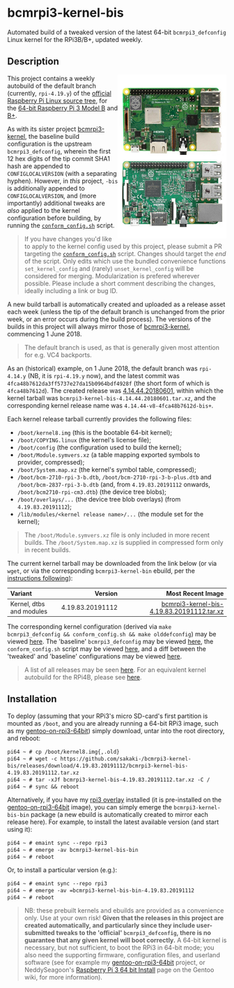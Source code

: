 # bcmrpi3-kernel-bis
Automated build of a tweaked version of the latest 64-bit `bcmrpi3_defconfig` Linux kernel for the RPi3B/B+, updated weekly.

## Description

<img src="https://raw.githubusercontent.com/sakaki-/resources/master/raspberrypi/pi3/Raspberry_Pi_3_B_and_B_plus.jpg" alt="Raspberry Pi 3 B and B+" width="250px" align="right"/>

This project contains a weekly autobuild of the default branch (currently, `rpi-4.19.y`) of the [official Raspberry Pi Linux source tree](https://github.com/raspberrypi/linux), for the [64-bit Raspberry Pi 3 Model B](https://www.raspberrypi.org/products/raspberry-pi-3-model-b/) and [B+](https://www.raspberrypi.org/products/raspberry-pi-3-model-b-plus/).

As with its sister project [bcmrpi3-kernel](https://github.com/sakaki-/bcmrpi3-kernel), the baseline build configuration is the upstream `bcmrpi3_defconfig`, wherein the first 12 hex digits of the tip commit SHA1 hash are appended to `CONFIGLOCALVERSION` (with a separating hyphen). However, in *this* project, `-bis` is additionally appended to `CONFIGLOCALVERSION`, and (more importantly) additional tweaks are *also* applied to the kernel configuration before building, by running the [`conform_config.sh`](https://github.com/sakaki-/bcmrpi3-kernel-bis/blob/master/conform_config.sh) script.

> If you have changes you'd like to apply to the kernel config used by this project, please submit a PR targeting the [`conform_config.sh`](https://github.com/sakaki-/bcmrpi3-kernel-bis/blob/master/conform_config.sh) script. Changes should target the *end* of the script. Only edits which use the bundled convenience functions `set_kernel_config` and (rarely) `unset_kernel_config` will be considered for merging. Modularization is prefered wherever possible. Please include a short comment describing the changes, ideally including a link or bug ID.

A new build tarball is automatically created and uploaded as a release asset each week (unless the tip of the default branch is unchanged from the prior week, or an error occurs during the build process). The versions of the builds in this project will always mirror those of [bcmrpi3-kernel](https://github.com/sakaki-/bcmrpi3-kernel), commencing 1 June 2018.

> The default branch is used, as that is generally given most attention for e.g. VC4 backports.

As an (historical) example, on 1 June 2018, the default branch was `rpi-4.14.y` (NB, it is `rpi-4.19.y` now), and the latest commit was `4fca48b7612da3ff5737e27da15b0964bdf4928f` (the short form of which is `4fca48b7612d`). The created release was [4.14.44.20180601](https://github.com/sakaki-/bcmrpi3-kernel-bis/releases/4.14.44.20180601), within which the kernel tarball was `bcmrpi3-kernel-bis-4.14.44.20180601.tar.xz`, and the corresponding kernel release name was `4.14.44-v8-4fca48b7612d-bis+`.

Each kernel release tarball currently provides the following files:
* `/boot/kernel8.img` (this is the bootable 64-bit kernel);
* `/boot/COPYING.linux` (the kernel's license file);
* `/boot/config` (the configuration used to build the kernel);
* `/boot/Module.symvers.xz` (a table mapping exported symbols to provider, compressed);
* `/boot/System.map.xz` (the kernel's symbol table, compressed);
* `/boot/bcm-2710-rpi-3-b.dtb`, `/boot/bcm-2710-rpi-3-b-plus.dtb` and `/boot/bcm-2837-rpi-3-b.dtb` (and, from `4.19.83.20191112` onwards, `/boot/bcm2710-rpi-cm3.dtb`) (the device tree blobs);
* `/boot/overlays/...` (the device tree blob overlays) (from `4.19.83.20191112`);
* `/lib/modules/<kernel release name>/...` (the module set for the kernel);

> The `/boot/Module.symvers.xz` file is only included in more recent builds. The `/boot/System.map.xz` is supplied in compressed form only in recent builds.

The current kernel tarball may be downloaded from the link below (or via `wget`, or via the corresponding `bcmrpi3-kernel-bin` ebuild, per the [instructions following](#installation)):

Variant | Version | Most Recent Image
:--- | ---: | ---:
Kernel, dtbs and modules | 4.19.83.20191112 | [bcmrpi3-kernel-bis-4.19.83.20191112.tar.xz](https://github.com/sakaki-/bcmrpi3-kernel-bis/releases/download/4.19.83.20191112/bcmrpi3-kernel-bis-4.19.83.20191112.tar.xz)

The corresponding kernel configuration (derived via `make bcmrpi3_defconfig && conform_config.sh && make olddefconfig`) may be viewed [here](https://github.com/sakaki-/bcmrpi3-kernel-bis/blob/master/config). The 'baseline' `bcmrpi3_defconfig` may be viewed [here](https://github.com/sakaki-/bcmrpi3-kernel-bis/blob/master/bcmrpi3_config), the `conform_config.sh` script may be viewed [here](https://github.com/sakaki-/bcmrpi3-kernel-bis/blob/master/conform_config.sh), and a diff between the 'tweaked' and 'baseline' configurations may be viewed [here](https://github.com/sakaki-/bcmrpi3-kernel-bis/blob/master/vs_bcmrpi3_config.diff).

> A list of all releases may be seen [here](https://github.com/sakaki-/bcmrpi3-kernel-bis/releases). For an equivalent kernel autobuild for the RPi4B, please see [here](https://github.com/sakaki-/bcm2711-kernel-bis).

## <a name="installation"></a>Installation

To deploy (assuming that your RPi3's micro SD-card's first partition is mounted as `/boot`, and you are already running a 64-bit RPi3 image, such as my [gentoo-on-rpi3-64bit](https://github.com/sakaki-/gentoo-on-rpi3-64bit)) simply download, untar into the root directory, and reboot:
```console
pi64 ~ # cp /boot/kernel8.img{,.old}
pi64 ~ # wget -c https://github.com/sakaki-/bcmrpi3-kernel-bis/releases/download/4.19.83.20191112/bcmrpi3-kernel-bis-4.19.83.20191112.tar.xz
pi64 ~ # tar -xJf bcmrpi3-kernel-bis-4.19.83.20191112.tar.xz -C /
pi64 ~ # sync && reboot
```

Alternatively, if you have my [rpi3 overlay](https://github.com/sakaki-/rpi3-overlay) installed (it is pre-installed on the [gentoo-on-rpi3-64bit](https://github.com/sakaki-/gentoo-on-rpi3-64bit) image), you can simply emerge the `bcmrpi3-kernel-bis-bin` package (a new ebuild is automatically created to mirror each release here). For example, to install the latest available version (and start using it):
```console
pi64 ~ # emaint sync --repo rpi3
pi64 ~ # emerge -av bcmrpi3-kernel-bis-bin
pi64 ~ # reboot
```

Or, to install a particular version (e.g.):
```console
pi64 ~ # emaint sync --repo rpi3
pi64 ~ # emerge -av =bcmrpi3-kernel-bis-bin-4.19.83.20191112
pi64 ~ # reboot
```

> NB: these prebuilt kernels and ebuilds are provided as a convenience only. Use at your own risk! **Given that the releases in this project are created automatically, and particularly since they include user-submitted tweaks to the 'official' `bcmrpi3_defconfig`, there is no guarantee that any given kernel will boot correctly.** A 64-bit kernel is necessary, but not sufficient, to boot the RPi3 in 64-bit mode; you also need the supporting firmware, configuration files, and userland software (see for example my [gentoo-on-rpi3-64bit](https://github.com/sakaki-/gentoo-on-rpi3-64bit) project, or NeddySeagoon's [Raspberry Pi 3 64 bit Install](https://wiki.gentoo.org/wiki/Raspberry_Pi_3_64_bit_Install) page on the Gentoo wiki, for more information).
